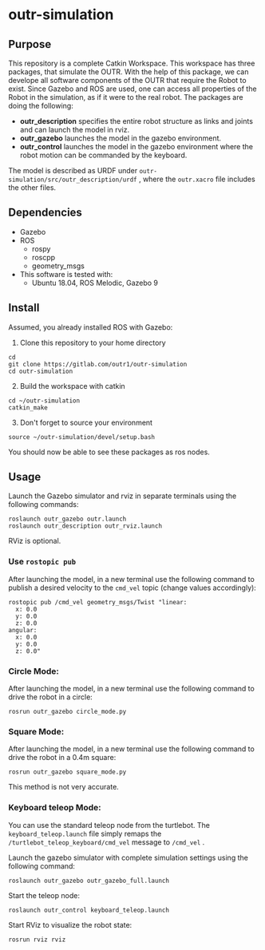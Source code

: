 # outr-simulation

## Purpose

This repository is a complete Catkin Workspace. This workspace has three packages, that simulate the OUTR. With the help of this package, we can develope all software components of the OUTR that require the Robot to exist. Since Gazebo and ROS are used, one can access all properties of the Robot in the simulation, as if it were to the real robot.
The packages are doing the following:

* **outr_description** specifies the entire robot structure as links and joints and can launch the model in rviz.
* **outr_gazebo** launches the model in the gazebo environment.
* **outr_control** launches the model in the gazebo environment where the robot motion can be commanded by the keyboard.

The model is described as URDF under `outr-simulation/src/outr_description/urdf` , where the `outr.xacro` file includes the other files.

## Dependencies

* Gazebo
* ROS
  + rospy
  + roscpp
  + geometry_msgs
* This software is tested with:
  + Ubuntu 18.04, ROS Melodic, Gazebo 9

## Install

Assumed, you already installed ROS with Gazebo:

1. Clone this repository to your home directory

``` 
cd
git clone https://gitlab.com/outr1/outr-simulation
cd outr-simulation
```

2. Build the workspace with catkin

``` 
cd ~/outr-simulation
catkin_make
```

3. Don't forget to source your environment

``` 
source ~/outr-simulation/devel/setup.bash
```

You should now be able to see these packages as ros nodes.

## Usage

Launch the Gazebo simulator and rviz in separate terminals using the following commands:

``` 
roslaunch outr_gazebo outr.launch
roslaunch outr_description outr_rviz.launch
```

RViz is optional.

### Use `rostopic pub` 

After launching the model, in a new terminal use the following command to publish a desired velocity to the `cmd_vel` topic (change values accordingly):

``` 
rostopic pub /cmd_vel geometry_msgs/Twist "linear:
  x: 0.0
  y: 0.0
  z: 0.0
angular:
  x: 0.0
  y: 0.0
  z: 0.0"
```

### Circle Mode:

After launching the model, in a new terminal use the following command to drive the robot in a circle:

``` 
rosrun outr_gazebo circle_mode.py
```

### Square Mode:

After launching the model, in a new terminal use the following command to drive the robot in a 0.4m square:

``` 
rosrun outr_gazebo square_mode.py
```

This method is not very accurate.

### Keyboard teleop Mode:

You can use the standard teleop node from the turtlebot. The `keyboard_teleop.launch` file simply remaps the `/turtlebot_teleop_keyboard/cmd_vel` message to `/cmd_vel` .

Launch the gazebo simulator with complete simulation settings using the following command:

``` 
roslaunch outr_gazebo outr_gazebo_full.launch
```

Start the teleop node:

``` 
roslaunch outr_control keyboard_teleop.launch
```

Start RViz to visualize the robot state:

``` 
rosrun rviz rviz
```
